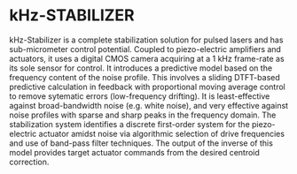 # kHz-STABILIZER

kHz-Stabilizer is a complete stabilization solution for pulsed lasers and has sub-micrometer control potential. Coupled to piezo-electric amplifiers and actuators, it uses a digital CMOS camera acquiring at a 1 kHz frame-rate as its sole sensor for control. It introduces a predictive model based on the frequency content of the noise profile. This involves a sliding DTFT-based predictive calculation in feedback with proportional moving average control to remove sytematic errors (low-frequency drifting). It is least-effective against broad-bandwidth noise (e.g. white noise), and very effective against noise profiles with sparse and sharp peaks in the frequency domain. The stabilization system identifies a discrete first-order system for the piezo-electric actuator amidst noise via algorithmic selection of drive frequencies and use of band-pass filter techniques. The output of the inverse of this model provides target actuator commands from the desired centroid correction.
